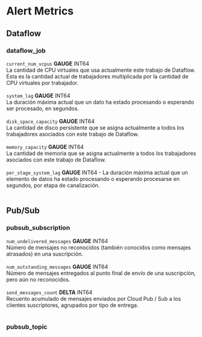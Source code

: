 # Alert Metrics

## Dataflow
### dataflow_job
```current_num_vcpus``` **GAUGE** INT64<br>
La cantidad de CPU virtuales que usa actualmente este trabajo de Dataflow. Esta es la cantidad actual de trabajadores multiplicada por la cantidad de CPU virtuales por trabajador.
<br><br>
```system_lag``` **GAUGE** INT64<br>
La duración máxima actual que un dato ha estado procesando o esperando ser procesado, en segundos.
<br><br>
```disk_space_capacity``` **GAUGE** INT64<br>
La cantidad de disco persistente que se asigna actualmente a todos los trabajadores asociados con este trabajo de Dataflow.
<br><br>
```memory_capacity``` **GAUGE** INT64<br>
La cantidad de memoria que se asigna actualmente a todos los trabajadores asociados con este trabajo de Dataflow.
<br><br>
```per_stage_system_lag``` **GAUGE** INT64 - La duración máxima actual que un elemento de datos ha estado procesando o esperando procesarse en segundos, por etapa de canalización.
<br><br>

## Pub/Sub
### pubsub_subscription
```num_undelivered_messages``` **GAUGE** INT64<br>
Número de mensajes no reconocidos (también conocidos como mensajes atrasados) en una suscripción.
<br><br>
```num_outstanding_messages``` **GAUGE** INT64<br>
Número de mensajes entregados al punto final de envío de una suscripción, pero aún no reconocidos.
<br><br>
```send_messages_count``` **DELTA** INT64<br>
Recuento acumulado de mensajes enviados por Cloud Pub / Sub a los clientes suscriptores, agrupados por tipo de entrega.
<br><br>

### pubsub_topic
